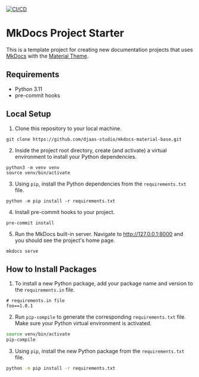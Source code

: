 [![CI/CD](https://github.com/djaas-studio/mkdocs-material-base/actions/workflows/ci.yaml/badge.svg)](https://github.com/djaas-studio/mkdocs-material-base/actions/workflows/ci.yaml)

# MkDocs Project Starter
This is a template project for creating new documentation projects that uses [MkDocs](https://www.mkdocs.org/) with the [Material Theme](https://squidfunk.github.io/mkdocs-material/).

## Requirements
* Python 3.11
* pre-commit hooks

## Local Setup
1. Clone this repository to your local machine.
```
git clone https://github.com/djaas-studio/mkdocs-material-base.git
```
2. Inside the project root directory, create (and activate) a virtual environment to install your Python dependencies.
```
python3 -m venv venv
source venv/bin/activate
```
3. Using `pip`, install the Python dependencies from the `requirements.txt` file.
```
python -m pip install -r requirements.txt
```
4. Install pre-commit hooks to your project.
```
pre-commit install
```
5. Run the MkDocs built-in server. Navigate to http://127.0.0.1:8000 and you should see the project's home page.
```
mkdocs serve
```

## How to Install Packages
1. To install a new Python package, add your package name and version to the `requirements.in` file.
```
# requirements.in file
foo==1.0.1
```
2. Run `pip-compile` to generate the corresponding `requirements.txt` file. Make sure your Python virtual environment is activated.
```sh
source venv/bin/activate
pip-compile
```
3. Using `pip`, install the new Python package from the `requirements.txt` file.
```sh
python -m pip install -r requirements.txt
```
